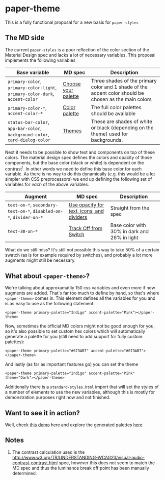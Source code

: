 paper-theme
===
This is a fully functional proposal for a new basis for `paper-styles`

The MD side
---
The current `paper-styles` is a poor reflection of the color section of the Material Design spec and lacks a lot of
 necessary variables. This proposal implements the following variables

| Base variable | MD spec | Description |
| ------------- | ------- | ----------- |
| `primary-color`, `primary-color-light`, `primary-color-dark`, `accent-color` | [Choose your palette](http://www.google.be/design/spec/style/color.html#color-ui-color-application) | Three shades of the primary color and 1 shade of the accent color should be chosen as the main colors |
| `primary-color-*`, `accent-color-*` | [Color palette](http://www.google.be/design/spec/style/color.html#color-color-palette) | The full color palettes should be available |
| `status-bar-color`, `app-bar-color`, `background-color`, `card-dialog-color` | [Themes](http://www.google.be/design/spec/style/color.html#color-themes) | These are shades of white or black (depending on the theme) used for backgrounds.

Next it needs to be possible to show text and components on top of these colors. The material design spec defines the colors and opacity of those components, but the base color (black or white) is dependent on the contrast<sup>1</sup>. In other words we need to define this base color for each variable. As there is no way to do this dynamically (e.g. this would be a lot simpler with CSS preprocessors) we end up defining the following set of variables for *each* of the above variables.

| Augment | MD spec | Description |
| ------- | ------- | ----------- |
| `text-on-*`, `secondary-text-on-*`, `disabled-on-*`, `divider=on-*` | [Use opacity for text, icons, and dividers](http://www.google.be/design/spec/style/color.html#color-ui-color-application) | Straight from the spec |
| `text-30-on-*` | [Track Off from Switch](http://www.google.be/design/spec/components/selection-controls.html#selection-controls-switch) | Base color with 30% in dark and 26% in light |

What do we still miss? It's still not possible this way to take 50% of a certain swatch (as is for example required by switches), and probably a lot more augments might still be necessary.

What about `<paper-theme>`?
---
We're talking about approxamatily 150 css variables and even more if new augments are added. That's far too much to define by hand, so that's where `<paper-theme>` comes in. This element defines all the variables for you and is as easy to use as the following statement:

    <paper-theme primary-palette="Indigo" accent-palette="Pink"></paper-theme>
    
Now, sometimes the official MD colors might not be good enough for you, so it's also possible to set custom hex colors which will automatically generate a palette for you (still need to add support for fully custom palettes):

    <paper-theme primary-palette="#673AB7" accent-palette="#073AB7"></paper-theme>

And lastly (as far as important features go) you can set the theme

    <paper-theme primary-palette="Indigo" accent-palette="Pink" theme="Dark"></paper-theme>

Additionally there is a `standard-styles.html` import that will set the styles of a number of elements to use the new variables, although this is mostly for demonstration purposes right now and not finished. 

Want to see it in action?
---
Well, check [this demo](http://david-mulder.github.io/paper-theme/components/paper-theme/demo/dark.html) here and explore the generated palettes [here](http://david-mulder.github.io/paper-theme/components/paper-theme/demo/custom-theme.html)

Notes
---

 1. The contrast calculation used is the http://www.w3.org/TR/UNDERSTANDING-WCAG20/visual-audio-contrast-contrast.html spec, however this does not seem to match the MD spec and thus the
    luminance break off point has been manually determined.